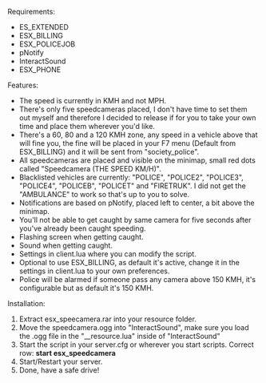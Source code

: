 Requirements:
* ES_EXTENDED
* ESX_BILLING
* ESX_POLICEJOB
* pNotify
* InteractSound
* ESX_PHONE

Features:
* The speed is currently in KMH and not MPH.
* There's only five speedcameras placed, I don't have time to set them out myself and therefore I decided to release if for you to take your own time and place them wherever you'd like.
* There's a 60, 80 and a 120 KMH zone, any speed in a vehicle above that will fine you, the fine will be placed in your F7 menu (Default from ESX_BILLING) and it will be sent from "society_police".
* All speedcameras are placed and visible on the minimap, small red dots called "Speedcamera (THE SPEED KM/H)".
* Blacklisted vehicles are currently: "POLICE", "POLICE2", "POLICE3", "POLICE4", "POLICEB", "POLICET" and "FIRETRUK". I did not get the "AMBULANCE" to work so that's up to you to solve.
* Notifications are based on pNotify, placed left to center, a bit above the minimap.
* You'll not be able to get caught by same camera for five seconds after you've already been caught speeding.
* Flashing screen when getting caught.
* Sound when getting caught.
* Settings in client.lua where you can modify the script.
* Optional to use ESX_BILLING, as default it's active, change it in the settings in client.lua to your own preferences.
* Police will be alarmed if someone pass any camera above 150 KMH, it's configurable but as default it's 150 KMH.

Installation:
1. Extract esx_speecamera.rar into your resource folder.
2. Move the speedcamera.ogg into "InteractSound", make sure you load the .ogg file in the "__resource.lua" inside of "InteractSound"
2. Start the script in your server.cfg or wherever you start scripts. Correct row: **start esx_speedcamera**
4. Start/Restart your server.
5. Done, have a safe drive!
